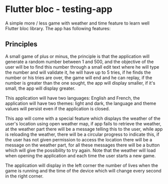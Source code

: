 # Flutter bloc - testing-app

A simple more / less game with weather and time feature to learn well Flutter bloc library.
The app has following features:

<h2>Principles</h2>

A small game of plus or minus, the principle is that the application will generate a random number between 1 and 500, and the objective of the user will be to find this number through a small edit text where he will type the number and will validate it, he will have up to 5 tries, if he finds the number or his tries are over, the game will end and he can replay, if the number is greater than the one sought, the app will display smaller, if it's small, the app will display greater.

This application will have two languages: English and French, the application will have two themes: light and dark, the language and theme values will persist even if the application is closed.

This app will come with a special feature which displays the weather of the user's location using open weather map, if app fails to retrieve the weather, at the weather part there will be a message telling this to the user, while app is reloading the weather, there will be a circular progress to indicate this, if the user has not given permission to access the location there will be a message on the weather part, for all these messages there will be a button which will give the possibility to try again. Note that the weather will load when opening the application and each time the user starts a new game.

The application will display in the left corner the number of lives when the game is running and the time of the device which will change every second in the right corner.
